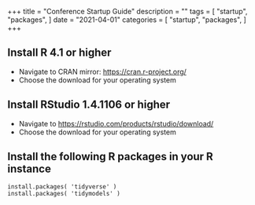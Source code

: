 +++
title = "Conference Startup Guide"
description = ""
tags = [
    "startup",
    "packages",
    ]
date = "2021-04-01"
categories = [
    "startup",
    "packages",
]
+++

## Install R 4.1 or higher
 - Navigate to CRAN mirror: https://cran.r-project.org/
 - Choose the download for your operating system
  
## Install RStudio 1.4.1106 or higher
  - Navigate to https://rstudio.com/products/rstudio/download/
  - Choose the download for your operating system

## Install the following R packages in your R instance
```{r eval=FALSE}
install.packages( 'tidyverse' )
install.packages( 'tidymodels' ) 

```